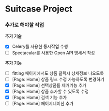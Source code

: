 # Suitcase Project

### 추가로 해야할 작업
**추가 기술**
- [x] Celery를 사용한 동시작업 수행
- [ ] Spectacular를 사용한 Open API 명세서 작성

**추가 기능**
- [ ] fitting 페이지에서도 상품 클릭시 상세정보 나오도록
- [ ] [Page: Home] 상품 링크 수정 가능하도록 변경하기
- [x] [Page: Home] 선택상품들 제거기능 추가
- [x] [Page: Home] 상품 추가할 수 있도록 수정
- [x] [Page: Home] 검색 기능 추가
- [ ] [Page: Home] 페이지네이션 추가
